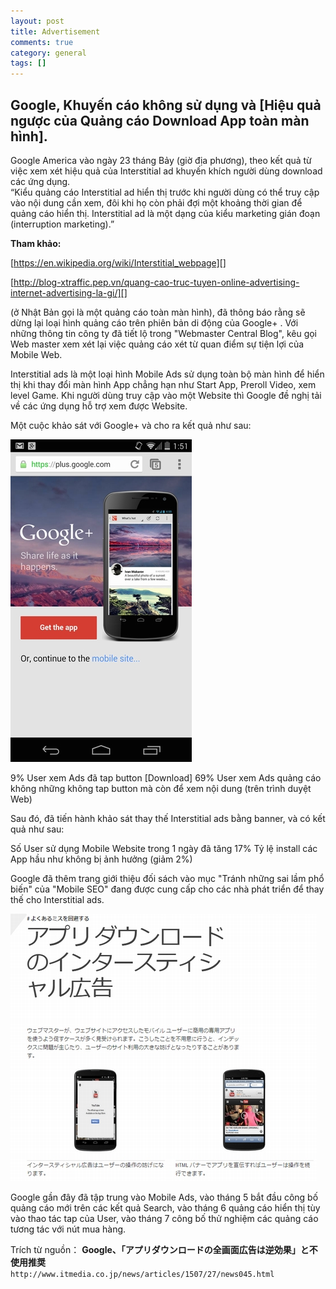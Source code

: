 ```yaml
---
layout: post  
title: Advertisement  
comments: true  
category: general  
tags: []
---
```


## Google, Khuyến cáo không sử dụng và [Hiệu quả ngược của Quảng cáo Download App toàn màn hình].   


Google America vào ngày 23 tháng Bảy (giờ địa phương), theo kết quả từ việc xem xét hiệu quả của Interstitial ad khuyến khích người dùng download các ứng dụng.   
   “Kiểu quảng cáo Interstitial ad hiển thị trước khi người dùng có thể truy cập vào nội dung cần xem, đôi khi họ còn phải đợi một khoảng thời gian để quảng cáo hiển thị. Interstitial ad là một dạng của kiểu marketing gián đoạn (interruption marketing).” 

   **Tham khảo:**

[https://en.wikipedia.org/wiki/Interstitial_webpage][]

[https://en.wikipedia.org/wiki/Interstitial_webpage]: https://en.wikipedia.org/wiki/Interstitial_webpage


[http://blog-xtraffic.pep.vn/quang-cao-truc-tuyen-online-advertising-internet-advertising-la-gi/][]

[http://blog-xtraffic.pep.vn/quang-cao-truc-tuyen-online-advertising-internet-advertising-la-gi/]:http://blog-xtraffic.pep.vn/quang-cao-truc-tuyen-online-advertising-internet-advertising-la-gi/

 (ở Nhật Bản gọi là một quảng cáo toàn màn hình), đã thông báo rằng sẽ dừng lại loại hình quảng cáo trên phiên bản di động của Google+ . Với những thông tin công ty đã tiết lộ trong "Webmaster Central Blog", kêu gọi Web master xem xét lại việc quảng cáo xét từ quan điểm sự tiện lợi của Mobile Web. 

Interstitial ads là một loại hình Mobile Ads sử dụng toàn bộ màn hình để hiển thị khi thay đổi màn hình App chẳng hạn như Start App, Preroll Video, xem level Game.
Khi người dùng truy cập vào một Website thì Google đề nghị tải về các ứng dụng  hỗ trợ xem được Website.

Một cuộc khảo sát với Google+ và cho ra kết quả như sau:

![image](/res/advertisement/a.jpg)

9% User xem Ads đã tap button [Download] 
69% User xem Ads quảng cáo không những không tap button mà còn để xem nội dung (trên trình duyệt Web)

Sau đó, đã tiến hành khảo sát thay thế Interstitial ads bằng banner, và có kết quả như sau:

Số User sử dụng Mobile Website trong 1 ngày đã tăng 17%
Tỷ lệ install các App hầu như không bị ảnh hưởng (giảm 2%)

Google đã thêm trang giới thiệu đối sách vào mục "Tránh những sai lầm phổ biến" của "Mobile SEO" đang được cung cấp cho các nhà phát triển để thay thế cho Interstitial ads.

![image](/res/advertisement/b.jpg)

 Google gần đây đã tập trung vào Mobile Ads, vào tháng 5 bắt đầu công bố quảng cáo mới trên các kết quả Search, vào tháng 6 quảng cáo hiển thị tùy vào thao tác tap của User, vào tháng 7 công bố thử nghiệm các quảng cáo tương tác với nút mua hàng. 


Trích từ nguồn：  **Google、「アプリダウンロードの全画面広告は逆効果」と不使用推奨**   
`http://www.itmedia.co.jp/news/articles/1507/27/news045.html`





